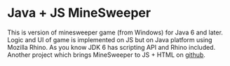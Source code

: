 Java + JS MineSweeper
===========================

This is version of minesweeper game (from Windows) for Java 6 and later. Logic and UI of game is implemented on JS but on Java platform using Mozilla Rhino.
As you know JDK 6 has scripting API and Rhino included.
Another project which brings MineSweeper to JS + HTML on <a href='https://github.com/ales-vilchytski/MineSweeper'>github</a>.